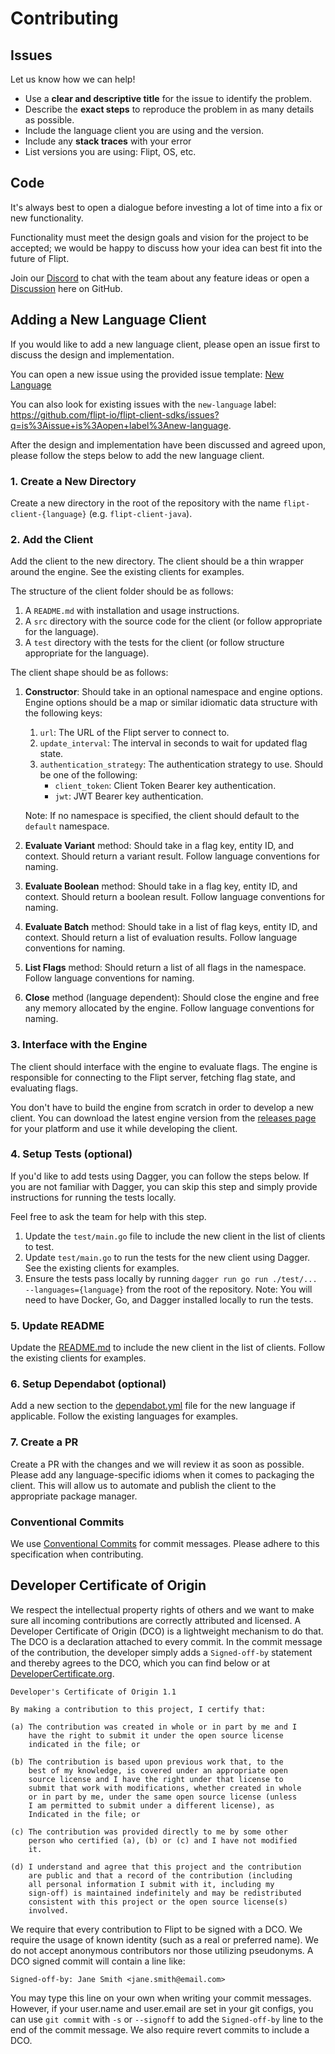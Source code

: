 # Contributing

## Issues

Let us know how we can help!

- Use a **clear and descriptive title** for the issue to identify the problem.
- Describe the **exact steps** to reproduce the problem in as many details as possible.
- Include the language client you are using and the version.
- Include any **stack traces** with your error
- List versions you are using: Flipt, OS, etc.

## Code

It's always best to open a dialogue before investing a lot of time into a fix or new functionality.

Functionality must meet the design goals and vision for the project to be accepted; we would be happy to discuss how your idea can best fit into the future of Flipt.

Join our [Discord](https://www.flipt.io/discord) to chat with the team about any feature ideas or open a [Discussion](https://github.com/flipt-io/flipt/discussions) here on GitHub.

## Adding a New Language Client

If you would like to add a new language client, please open an issue first to discuss the design and implementation.

You can open a new issue using the provided issue template: [New Language](https://github.com/flipt-io/flipt-client-sdks/issues/new?labels=new-language&template=new_language.yml)

You can also look for existing issues with the `new-language` label: <https://github.com/flipt-io/flipt-client-sdks/issues?q=is%3Aissue+is%3Aopen+label%3Anew-language>.

After the design and implementation have been discussed and agreed upon, please follow the steps below to add the new language client.

### 1. Create a New Directory

Create a new directory in the root of the repository with the name `flipt-client-{language}` (e.g. `flipt-client-java`).

### 2. Add the Client

Add the client to the new directory. The client should be a thin wrapper around the engine. See the existing clients for examples.

The structure of the client folder should be as follows:

1. A `README.md` with installation and usage instructions.
2. A `src` directory with the source code for the client (or follow appropriate for the language).
3. A `test` directory with the tests for the client (or follow structure appropriate for the language).

The client shape should be as follows:

1. **Constructor**: Should take in an optional namespace and engine options. Engine options should be a map or similar idiomatic data structure with the following keys:

   1. `url`: The URL of the Flipt server to connect to.
   2. `update_interval`: The interval in seconds to wait for updated flag state.
   3. `authentication_strategy`: The authentication strategy to use. Should be one of the following:
      - `client_token`: Client Token Bearer key authentication.
      - `jwt`: JWT Bearer key authentication.

   Note: If no namespace is specified, the client should default to the `default` namespace.

2. **Evaluate Variant** method: Should take in a flag key, entity ID, and context. Should return a variant result. Follow language conventions for naming.
3. **Evaluate Boolean** method: Should take in a flag key, entity ID, and context. Should return a boolean result. Follow language conventions for naming.
4. **Evaluate Batch** method: Should take in a list of flag keys, entity ID, and context. Should return a list of evaluation results. Follow language conventions for naming.
5. **List Flags** method: Should return a list of all flags in the namespace. Follow language conventions for naming.
6. **Close** method (language dependent): Should close the engine and free any memory allocated by the engine. Follow language conventions for naming.

### 3. Interface with the Engine

The client should interface with the engine to evaluate flags. The engine is responsible for connecting to the Flipt server, fetching flag state, and evaluating flags.

You don't have to build the engine from scratch in order to develop a new client. You can download the latest engine version from the [releases page](https://github.com/flipt-io/flipt-client-sdks/releases/latest) for your platform and use it while developing the client.

### 4. Setup Tests (optional)

If you'd like to add tests using Dagger, you can follow the steps below. If you are not familiar with Dagger, you can skip this step and simply provide instructions for running the tests locally.

Feel free to ask the team for help with this step.

1. Update the `test/main.go` file to include the new client in the list of clients to test.
2. Update `test/main.go` to run the tests for the new client using Dagger. See the existing clients for examples.
3. Ensure the tests pass locally by running `dagger run go run ./test/... --languages={language}` from the root of the repository. Note: You will need to have Docker, Go, and Dagger installed locally to run the tests.

### 5. Update README

Update the [README.md](./README.md) to include the new client in the list of clients. Follow the existing clients for examples.

### 6. Setup Dependabot (optional)

Add a new section to the [dependabot.yml](./.github/dependabot.yml) file for the new language if applicable. Follow the existing languages for examples.

### 7. Create a PR

Create a PR with the changes and we will review it as soon as possible. Please add any language-specific idioms when it comes to packaging the client. This will allow us to automate and publish the client to the appropriate package manager.

### Conventional Commits

We use [Conventional Commits](https://www.conventionalcommits.org/en/v1.0.0/) for commit messages. Please adhere to this specification when contributing.

## Developer Certificate of Origin

We respect the intellectual property rights of others and we want to make sure
all incoming contributions are correctly attributed and licensed. A Developer
Certificate of Origin (DCO) is a lightweight mechanism to do that. The DCO is
a declaration attached to every commit. In the commit message of the contribution,
the developer simply adds a `Signed-off-by` statement and thereby agrees to the DCO,
which you can find below or at [DeveloperCertificate.org](http://developercertificate.org/).

```text
Developer's Certificate of Origin 1.1

By making a contribution to this project, I certify that:

(a) The contribution was created in whole or in part by me and I
    have the right to submit it under the open source license
    indicated in the file; or

(b) The contribution is based upon previous work that, to the
    best of my knowledge, is covered under an appropriate open
    source license and I have the right under that license to
    submit that work with modifications, whether created in whole
    or in part by me, under the same open source license (unless
    I am permitted to submit under a different license), as
    Indicated in the file; or

(c) The contribution was provided directly to me by some other
    person who certified (a), (b) or (c) and I have not modified
    it.

(d) I understand and agree that this project and the contribution
    are public and that a record of the contribution (including
    all personal information I submit with it, including my
    sign-off) is maintained indefinitely and may be redistributed
    consistent with this project or the open source license(s)
    involved.
```

We require that every contribution to Flipt to be signed with a DCO. We require the
usage of known identity (such as a real or preferred name). We do not accept anonymous
contributors nor those utilizing pseudonyms. A DCO signed commit will contain a line like:

```text
Signed-off-by: Jane Smith <jane.smith@email.com>
```

You may type this line on your own when writing your commit messages. However, if your
user.name and user.email are set in your git configs, you can use `git commit` with `-s`
or `--signoff` to add the `Signed-off-by` line to the end of the commit message. We also
require revert commits to include a DCO.
